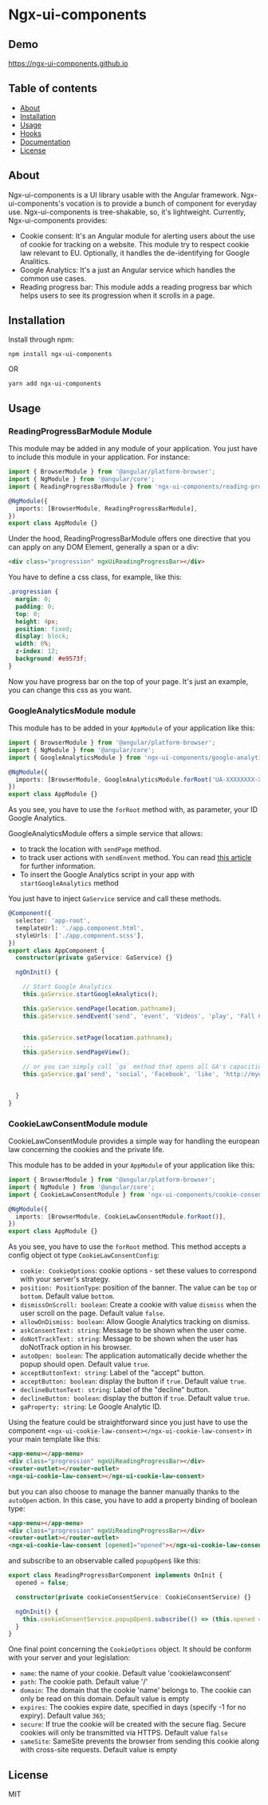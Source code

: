 # Ngx-ui-components

## Demo

https://ngx-ui-components.github.io

## Table of contents

- [About](#about)
- [Installation](#installation)
- [Usage](#usage)
- [Hooks](#hooks)
- [Documentation](#documentation)
- [License](#license)

## About

Ngx-ui-components is a UI library usable with the Angular framework. Ngx-ui-components's vocation is to provide a bunch of component for everyday use. Ngx-ui-components is tree-shakable, so, it's lightweight. Currently, Ngx-ui-components provides:

- Cookie consent: It's an Angular module for alerting users about the use of cookie for tracking on a website. This module try to respect cookie law relevant to EU. Optionally, it handles the de-identifying for Google Analitics.
- Google Analytics: It's a just an Angular service which handles the common use cases.
- Reading progress bar: This module adds a reading progress bar which helps users to see its progression when it scrolls in a page.

## Installation

Install through npm:

```
npm install ngx-ui-components
```

OR

```
yarn add ngx-ui-components
```

## Usage

### ReadingProgressBarModule Module

This module may be added in any module of your application. You just have to include this module in your application. For instance:

```typescript
import { BrowserModule } from '@angular/platform-browser';
import { NgModule } from '@angular/core';
import { ReadingProgressBarModule } from 'ngx-ui-components/reading-progress-bar';

@NgModule({
  imports: [BrowserModule, ReadingProgressBarModule],
})
export class AppModule {}
```

Under the hood, ReadingProgressBarModule offers one directive that you can apply on any DOM Element, generally a span or a div:

```html
<div class="progression" ngxUiReadingProgressBar></div>
```

You have to define a css class, for example, like this:

```css
.progression {
  margin: 0;
  padding: 0;
  top: 0;
  height: 4px;
  position: fixed;
  display: block;
  width: 0%;
  z-index: 12;
  background: #e9573f;
}
```

Now you have progress bar on the top of your page. It's just an example, you can change this css as you want.

### GoogleAnalyticsModule module

This module has to be added in your `AppModule` of your application like this:

```ts
import { BrowserModule } from '@angular/platform-browser';
import { NgModule } from '@angular/core';
import { GoogleAnalyticsModule } from 'ngx-ui-components/google-analytics';

@NgModule({
  imports: [BrowserModule, GoogleAnalyticsModule.forRoot('UA-XXXXXXXX-X')],
})
export class AppModule {}
```

As you see, you have to use the `forRoot` method with, as parameter, your ID Google Analytics.

GoogleAnalyticsModule offers a simple service that allows:

- to track the location with `sendPage` method.
- to track user actions with `sendEnvent` method. You can read [this article](https://developers.google.com/analytics/devguides/collection/analyticsjs/events) for further information.
- To insert the Google Analytics script in your app with `startGoogleAnalytics` method

You just have to inject `GaService` service and call these methods.

```ts
@Component({
  selector: 'app-root',
  templateUrl: './app.component.html',
  styleUrls: ['./app.component.scss'],
})
export class AppComponent {
  constructor(private gaService: GaService) {}

  ngOnInit() {

    // Start Google Analytics
    this.gaService.startGoogleAnalytics();

    this.gaService.sendPage(location.pathname);
    this.gaService.sendEvent('send', 'event', 'Videos', 'play', 'Fall Campaign');


    this.gaService.setPage(location.pathname);
    ...
    this.gaService.sendPageView();

    // or you can simply call `ga` method that opens all GA's capacities
    this.gaService.ga('send', 'social', 'Facebook', 'like', 'http://myownpersonaldomain.com');


  }
}
```

### CookieLawConsentModule module

CookieLawConsentModule provides a simple way for handling the european law concerning the cookies and the private life.

This module has to be added in your `AppModule` of your application like this:

```ts
import { BrowserModule } from '@angular/platform-browser';
import { NgModule } from '@angular/core';
import { CookieLawConsentModule } from 'ngx-ui-components/cookie-consent';

@NgModule({
  imports: [BrowserModule, CookieLawConsentModule.forRoot()],
})
export class AppModule {}
```

As you see, you have to use the `forRoot` method. This method accepts a config object ot type `CookieLawConsentConfig`:

- `cookie: CookieOptions`: cookie options - set these values to correspond with your server's strategy.
- `position: PositionType`: position of the banner. The value can be `top` or `bottom`. Default value `bottom`.
- `dismissOnScroll: boolean`: Create a cookie with value `dismiss` when the user scroll on the page. Default value `false`.
- `allowOnDismiss: boolean`: Allow Google Analytics tracking on dismiss.
- `askConsentText: string`: Message to be shown when the user come.
- `doNotTrackText: string`: Message to be shown when the user has doNotTrack option in his browser.
- `autoOpen: boolean`: The application automatically decide whether the popup should open. Default value `true`.
- `acceptButtonText: string`: Label of the "accept" button.
- `acceptButton: boolean`: display the button if `true`. Default value `true`.
- `declineButtonText: string`: Label of the "decline" button.
- `declineButton: boolean`: display the button if `true`. Default value `true`.
- `gaProperty: string`: Le Google Analytic ID.

Using the feature could be straightforward since you just have to use the component `<ngx-ui-cookie-law-consent></ngx-ui-cookie-law-consent>` in your main template like this:

```html
<app-menu></app-menu>
<div class="progression" ngxUiReadingProgressBar></div>
<router-outlet></router-outlet>
<ngx-ui-cookie-law-consent></ngx-ui-cookie-law-consent>
```

but you can also choose to manage the banner manually thanks to the `autoOpen` action. In this case, you have to add a property binding of boolean type:

```html
<app-menu></app-menu>
<div class="progression" ngxUiReadingProgressBar></div>
<router-outlet></router-outlet>
<ngx-ui-cookie-law-consent [opened]="opened"></ngx-ui-cookie-law-consent>
```

and subscribe to an observable called `popupOpen$` like this:

```ts
export class ReadingProgressBarComponent implements OnInit {
  opened = false;

  constructor(private cookieConsentService: CookieConsentService) {}

  ngOnInit() {
    this.cookieConsentService.popupOpen$.subscribe(() => (this.opened = true));
  }
}
```

One final point concerning the `CookieOptions` object. It should be conform with your server and your legislation:

- `name`: the name of your cookie. Default value 'cookielawconsent'
- `path`: The cookie path. Default value '/'
- `domain`: The domain that the cookie 'name' belongs to. The cookie can only be read on this domain. Default value is empty
- `expires`: The cookies expire date, specified in days (specify -1 for no expiry). Default value `365`;
- `secure`: If true the cookie will be created with the secure flag. Secure cookies will only be transmitted via HTTPS. Default value `false`
- `sameSite`: SameSite prevents the browser from sending this cookie along with cross-site requests. Default value is empty

## License

MIT
